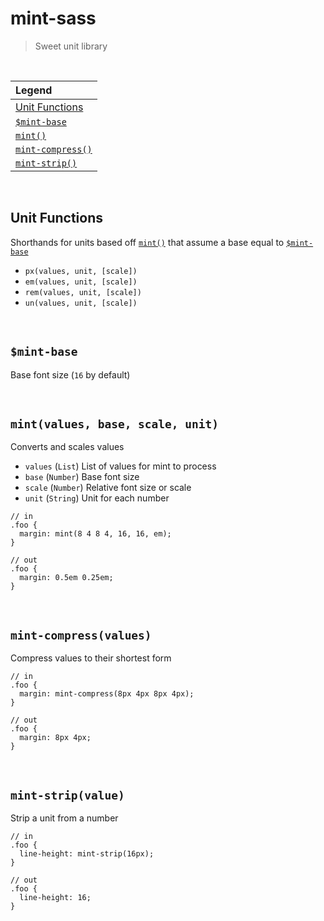 mint-sass
===

> Sweet unit library

<br>

| Legend |
| :------------- |
| [Unit Functions](#unit-functions) |
| [`$mint-base`](#mint-base) |
| [`mint()`](#mint-fn) |
| [`mint-compress()`](#mint-compress) |
| [`mint-strip()`](#mint-strip) |

<br>

## Unit Functions
Shorthands for units based off [`mint()`](#mint-fn) that assume a base equal to [`$mint-base`](#mint-base)

+ `px(values, unit, [scale])`
+ `em(values, unit, [scale])`
+ `rem(values, unit, [scale])`
+ `un(values, unit, [scale])`

<br>

## <a name='mint-base'>`$mint-base`</a>
Base font size (`16` by default)

<br>

## <a name='mint-fn'>`mint(values, base, scale, unit)`</a>
Converts and scales values

+ `values` (`List`) List of values for mint to process
+ `base` (`Number`) Base font size
+ `scale` (`Number`) Relative font size or scale
+ `unit` (`String`) Unit for each number

```
// in
.foo {
  margin: mint(8 4 8 4, 16, 16, em);
}

// out
.foo {
  margin: 0.5em 0.25em;
}
```

<br>

## <a name='mint-compress'>`mint-compress(values)`</a>
Compress values to their shortest form

```
// in
.foo {
  margin: mint-compress(8px 4px 8px 4px);
}

// out
.foo {
  margin: 8px 4px;
}
```

<br>

## <a name='mint-strip'>`mint-strip(value)`</a>
Strip a unit from a number

```
// in
.foo {
  line-height: mint-strip(16px);
}

// out
.foo {
  line-height: 16;
}
```

